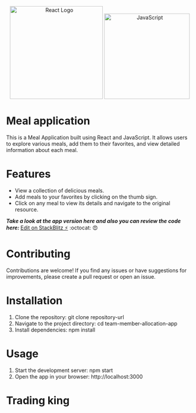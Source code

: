   <div align="center">
    <img title="Outlier" src="https://upload.wikimedia.org/wikipedia/commons/a/a7/React-icon.svg" alt="React Logo" width="250" />
    <img title="TypeScript" alt="JavaScript" height=230
      src="https://upload.wikimedia.org/wikipedia/commons/6/6a/JavaScript-logo.png">
   </div>
  <h1>
    Meal application
  </h1>
  
This is a Meal Application built using React and JavaScript. It allows users to explore various meals, add them to their favorites, and view detailed information about each meal.

# Features
* View a collection of delicious meals.
* Add meals to your favorites by clicking on the thumb sign.
* Click on any meal to view its details and navigate to the original resource.
 
<strong><em>Take a look at the app version here and also you can review the code here: </em></strong>[Edit on StackBlitz ⚡️](https://stackblitz.com/edit/vitejs-vite-4hw2sn) :octocat: :heart_eyes:

# Contributing
Contributions are welcome! If you find any issues or have suggestions for improvements, please create a pull request or open an issue.

# Installation
1. Clone the repository: git clone repository-url
2. Navigate to the project directory: cd team-member-allocation-app
3. Install dependencies: npm install

# Usage
1. Start the development server: npm start
2. Open the app in your browser: http://localhost:3000


# Trading king



